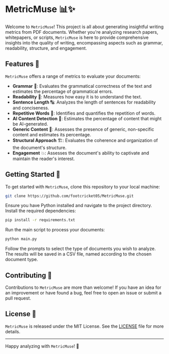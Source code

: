# MetricMuse 📊✨

Welcome to `MetricMuse`! This project is all about generating insightful writing metrics from PDF documents. Whether you're analyzing research papers, whitepapers, or scripts, `MetricMuse` is here to provide comprehensive insights into the quality of writing, encompassing aspects such as grammar, readability, structure, and engagement.

## Features 🚀

`MetricMuse` offers a range of metrics to evaluate your documents:

- **Grammar** 📝: Evaluates the grammatical correctness of the text and estimates the percentage of grammatical errors.
- **Readability** 📖: Measures how easy it is to understand the text.
- **Sentence Length** 🔠: Analyzes the length of sentences for readability and conciseness.
- **Repetitive Words** 🔁: Identifies and quantifies the repetition of words.
- **AI Content Detection** 🤖: Estimates the percentage of content that might be AI-generated.
- **Generic Content** 🔄: Assesses the presence of generic, non-specific content and estimates its percentage.
- **Structural Approach** 🏗️: Evaluates the coherence and organization of the document's structure.
- **Engagement** 💥: Assesses the document's ability to captivate and maintain the reader's interest.

## Getting Started 🌟

To get started with `MetricMuse`, clone this repository to your local machine:

```bash
git clone https://github.com/footcricket05/MetricMuse.git
```

Ensure you have Python installed and navigate to the project directory. Install the required dependencies:

```bash
pip install -r requirements.txt
```

Run the main script to process your documents:

```bash
python main.py
```

Follow the prompts to select the type of documents you wish to analyze. The results will be saved in a CSV file, named according to the chosen document type.

## Contributing 🤝

Contributions to `MetricMuse` are more than welcome! If you have an idea for an improvement or have found a bug, feel free to open an issue or submit a pull request.

## License 📜

`MetricMuse` is released under the MIT License. See the [LICENSE](LICENSE) file for more details.

---

Happy analyzing with `MetricMuse`! 🎉

